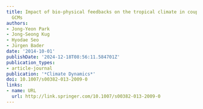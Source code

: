 ```yaml
---
title: Impact of bio-physical feedbacks on the tropical climate in coupled and uncoupled
  GCMs
authors:
- Jong-Yeon Park
- Jong-Seong Kug
- Hyodae Seo
- Jürgen Bader
date: '2014-10-01'
publishDate: '2024-12-18T08:56:11.584701Z'
publication_types:
- article-journal
publication: '*Climate Dynamics*'
doi: 10.1007/s00382-013-2009-0
links:
- name: URL
  url: http://link.springer.com/10.1007/s00382-013-2009-0
---
```

